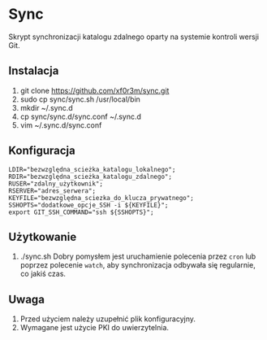 # Sync
Skrypt synchronizacji katalogu zdalnego oparty na systemie kontroli wersji Git.

## Instalacja
1. git clone https://github.com/xf0r3m/sync.git
2. sudo cp sync/sync.sh /usr/local/bin
3. mkdir ~/.sync.d
4. cp sync/sync.d/sync.conf ~/.sync.d
5. vim ~/.sync.d/sync.conf

## Konfiguracja
```
LDIR="bezwzględna_scieżka_katalogu_lokalnego";
RDIR="bezwzględna_scieżka_katalogu_zdalnego";
RUSER="zdalny_użytkownik";
RSERVER="adres_serwera";
KEYFILE="bezwzględna_sciezka_do_klucza_prywatnego";
SSHOPTS="dodatkowe_opcje_SSH -i ${KEYFILE}";
export GIT_SSH_COMMAND="ssh ${SSHOPTS}";
```

## Użytkowanie
1. ./sync.sh
Dobry pomysłem jest uruchamienie polecenia przez `cron` lub poprzez polecenie
`watch`, aby synchronizacja odbywała się regularnie, co jakiś czas. 

## Uwaga
1. Przed użyciem należy uzupełnić plik konfiguracyjny.
2. Wymagane jest użycie PKI do uwierzytelnia.
